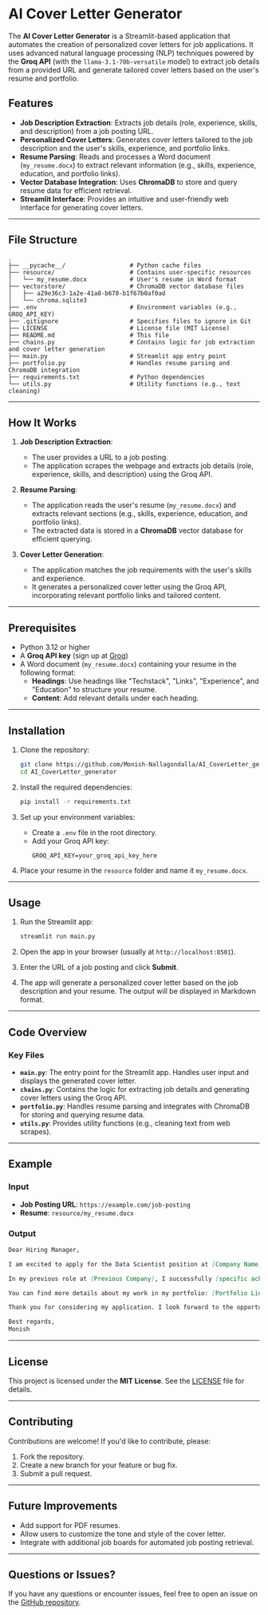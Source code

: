 # AI Cover Letter Generator

The **AI Cover Letter Generator** is a Streamlit-based application that automates the creation of personalized cover letters for job applications. It uses advanced natural language processing (NLP) techniques powered by the **Groq API** (with the `llama-3.1-70b-versatile` model) to extract job details from a provided URL and generate tailored cover letters based on the user's resume and portfolio.

## Features
- **Job Description Extraction**: Extracts job details (role, experience, skills, and description) from a job posting URL.
- **Personalized Cover Letters**: Generates cover letters tailored to the job description and the user's skills, experience, and portfolio links.
- **Resume Parsing**: Reads and processes a Word document (`my_resume.docx`) to extract relevant information (e.g., skills, experience, education, and portfolio links).
- **Vector Database Integration**: Uses **ChromaDB** to store and query resume data for efficient retrieval.
- **Streamlit Interface**: Provides an intuitive and user-friendly web interface for generating cover letters.

---

## File Structure
```
.
├── __pycache__/                  # Python cache files
├── resource/                     # Contains user-specific resources
│   └── my_resume.docx            # User's resume in Word format
├── vectorstore/                  # ChromaDB vector database files
│   ├── a29e36c3-1a2e-41a8-b678-b1f67b0af0ad
│   └── chroma.sqlite3
├── .env                          # Environment variables (e.g., GROQ_API_KEY)
├── .gitignore                    # Specifies files to ignore in Git
├── LICENSE                       # License file (MIT License)
├── README.md                     # This file
├── chains.py                     # Contains logic for job extraction and cover letter generation
├── main.py                       # Streamlit app entry point
├── portfolio.py                  # Handles resume parsing and ChromaDB integration
├── requirements.txt              # Python dependencies
└── utils.py                      # Utility functions (e.g., text cleaning)
```

---

## How It Works
1. **Job Description Extraction**:
   - The user provides a URL to a job posting.
   - The application scrapes the webpage and extracts job details (role, experience, skills, and description) using the Groq API.

2. **Resume Parsing**:
   - The application reads the user's resume (`my_resume.docx`) and extracts relevant sections (e.g., skills, experience, education, and portfolio links).
   - The extracted data is stored in a **ChromaDB** vector database for efficient querying.

3. **Cover Letter Generation**:
   - The application matches the job requirements with the user's skills and experience.
   - It generates a personalized cover letter using the Groq API, incorporating relevant portfolio links and tailored content.

---

## Prerequisites
- Python 3.12 or higher
- A **Groq API key** (sign up at [Groq](https://groq.com/))
- A Word document (`my_resume.docx`) containing your resume in the following format:
  - **Headings**: Use headings like "Techstack", "Links", "Experience", and "Education" to structure your resume.
  - **Content**: Add relevant details under each heading.

---

## Installation
1. Clone the repository:
   ```bash
   git clone https://github.com/Monish-Nallagondalla/AI_CoverLetter_generator.git
   cd AI_CoverLetter_generator
   ```

2. Install the required dependencies:
   ```bash
   pip install -r requirements.txt
   ```

3. Set up your environment variables:
   - Create a `.env` file in the root directory.
   - Add your Groq API key:
     ```plaintext
     GROQ_API_KEY=your_groq_api_key_here
     ```

4. Place your resume in the `resource` folder and name it `my_resume.docx`.

---

## Usage
1. Run the Streamlit app:
   ```bash
   streamlit run main.py
   ```

2. Open the app in your browser (usually at `http://localhost:8501`).

3. Enter the URL of a job posting and click **Submit**.

4. The app will generate a personalized cover letter based on the job description and your resume. The output will be displayed in Markdown format.

---

## Code Overview
### Key Files
- **`main.py`**: The entry point for the Streamlit app. Handles user input and displays the generated cover letter.
- **`chains.py`**: Contains the logic for extracting job details and generating cover letters using the Groq API.
- **`portfolio.py`**: Handles resume parsing and integrates with ChromaDB for storing and querying resume data.
- **`utils.py`**: Provides utility functions (e.g., cleaning text from web scrapes).

---

## Example
### Input
- **Job Posting URL**: `https://example.com/job-posting`
- **Resume**: `resource/my_resume.docx`

### Output
```markdown
Dear Hiring Manager,

I am excited to apply for the Data Scientist position at [Company Name]. With my expertise in analyzing data, developing machine learning models, and creating data-driven solutions, I am confident in my ability to contribute to your team.

In my previous role at [Previous Company], I successfully [specific achievement or project]. I have also worked on [another project], which aligns closely with the requirements of this role.

You can find more details about my work in my portfolio: [Portfolio Link].

Thank you for considering my application. I look forward to the opportunity to discuss how I can contribute to your team.

Best regards,
Monish
```

---

## License
This project is licensed under the **MIT License**. See the [LICENSE](LICENSE) file for details.

---

## Contributing
Contributions are welcome! If you'd like to contribute, please:
1. Fork the repository.
2. Create a new branch for your feature or bug fix.
3. Submit a pull request.

---

## Future Improvements
- Add support for PDF resumes.
- Allow users to customize the tone and style of the cover letter.
- Integrate with additional job boards for automated job posting retrieval.

---

## Questions or Issues?
If you have any questions or encounter issues, feel free to open an issue on the [GitHub repository](https://github.com/Monish-Nallagondalla/AI_CoverLetter_generator/issues).
